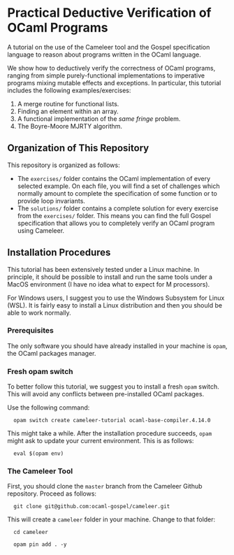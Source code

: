 # Practical Deductive Verification of OCaml Programs

A tutorial on the use of the Cameleer tool and the Gospel
specification language to reason about programs written in the OCaml
language.

We show how to deductively verify the correctness of OCaml programs,
ranging from simple purely-functional implementations to imperative
programs mixing mutable effects and exceptions. In particular, this
tutorial includes the following examples/exercises:

  1. A merge routine for functional lists.
  2. Finding an element within an array.
  3. A functional implementation of the *same fringe* problem.
  4. The Boyre-Moore MJRTY algorithm.

## Organization of This Repository

This repository is organized as follows:

  - The `exercises/` folder contains the OCaml implementation of every
    selected example. On each file, you will find a set of challenges
    which normally amount to complete the specification of some
    function or to provide loop invariants.
  - The `solutions/` folder contains a complete solution for every
    exercise from the `exercises/` folder. This means you can find the
    full Gospel specification that allows you to completely verify an
    OCaml program using Cameleer.

## Installation Procedures

This tutorial has been extensively tested under a Linux machine. In
principle, it should be possible to install and run the same tools
under a MacOS environment (I have no idea what to expect for M
processors).

For Windows users, I suggest you to use the Windows Subsystem for
Linux (WSL). It is fairly easy to install a Linux distribution and
then you should be able to work normally.

### Prerequisites

The only software you should have already installed in your machine
is `opam`, the OCaml packages manager.

### Fresh opam switch

To better follow this tutorial, we suggest you to install a fresh
`opam` switch. This will avoid any conflicts between pre-installed
OCaml packages.

Use the following command:

```
  opam switch create cameleer-tutorial ocaml-base-compiler.4.14.0
```

This might take a while. After the installation procedure succeeds,
`opam` might ask to update your current environment. This is as
follows:

```
  eval $(opam env)
```

### The Cameleer Tool

First, you should clone the `master` branch from the Cameleer Github
repository. Proceed as follows:

```
  git clone git@github.com:ocaml-gospel/cameleer.git
```

This will create a `cameleer` folder in your machine. Change to that
folder:

```
  cd cameleer
```

```
  opam pin add . -y
```
